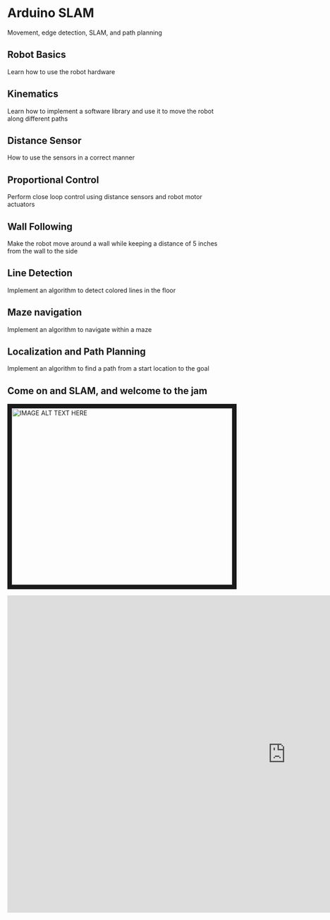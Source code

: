 # Arduino SLAM
Movement, edge detection, SLAM, and path planning

## Robot Basics
Learn how to use the robot hardware

## Kinematics
Learn how to implement a software library and use it to move the robot along different paths

## Distance Sensor
How to use the sensors in a correct manner

## Proportional Control
Perform close loop control using distance sensors and robot motor actuators

## Wall Following
Make the robot move around a wall while keeping a distance of 5 inches from the wall to the side

## Line Detection
Implement an algorithm to detect colored lines in the floor

## Maze navigation
Implement an algorithm to navigate within a maze

## Localization and Path Planning
Implement an algorithm to find a path from a start location to the goal

## Come on and SLAM, and welcome to the jam

<a href="http://www.youtube.com/watch?feature=player_embedded&v=J9FImc2LOr8
" target="_blank"><img src="http://img.youtube.com/vi/J9FImc2LOr8/0.jpg" 
alt="IMAGE ALT TEXT HERE" width="500" height="400" border="10" /></a>

<iframe width="1261" height="719" src="https://www.youtube.com/embed/J9FImc2LOr8" frameborder="0" allow="accelerometer; autoplay; encrypted-media; gyroscope; picture-in-picture" allowfullscreen></iframe>
